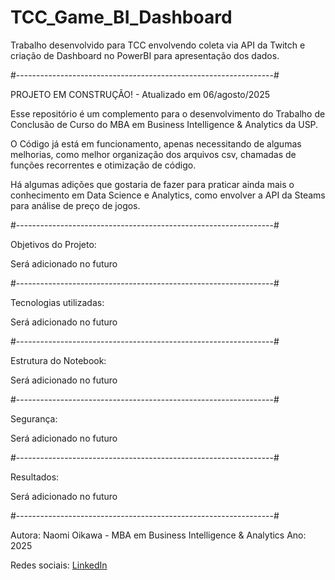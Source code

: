 # TCC_Game_BI_Dashboard
Trabalho desenvolvido para TCC envolvendo coleta via API da Twitch e criação de Dashboard no PowerBI para apresentação dos dados.

#----------------------------------------------------------------#

PROJETO EM CONSTRUÇÃO! - Atualizado em 06/agosto/2025

Esse repositório é um complemento para o desenvolvimento do Trabalho de Conclusão de Curso do MBA em Business Intelligence & Analytics da USP. 

O Código já está em funcionamento, apenas necessitando de algumas melhorias, como melhor organização dos arquivos csv, chamadas de funções recorrentes e otimização de código.

Há algumas adições que gostaria de fazer para praticar ainda mais o conhecimento em Data Science e Analytics, como envolver a API da Steams para análise de preço de jogos.

#----------------------------------------------------------------#

Objetivos do Projeto:

Será adicionado no futuro

#----------------------------------------------------------------#

Tecnologias utilizadas:

Será adicionado no futuro

#----------------------------------------------------------------#

Estrutura do Notebook:

Será adicionado no futuro

#----------------------------------------------------------------#

Segurança:

Será adicionado no futuro

#----------------------------------------------------------------#

Resultados:

Será adicionado no futuro

#----------------------------------------------------------------#

Autora:
Naomi Oikawa - MBA em Business Intelligence & Analytics
Ano: 2025

Redes sociais:
[LinkedIn](https://www.linkedin.com/in/naomi-asofu-oikawa-6899821b3/)
